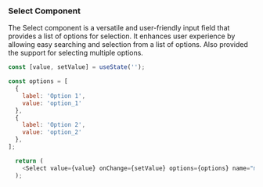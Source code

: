 ### Select Component

The Select component is a versatile and user-friendly input field that provides a list of options for selection. It enhances user experience by allowing easy searching and selection from a list of options. Also provided the support for selecting multiple options.


```javascript
const [value, setValue] = useState('');

const options = [
  {
    label: 'Option 1',
    value: 'option_1'
  },
  {
    label: 'Option 2',
    value: 'option_2'
  },
];

  return (
    <Select value={value} onChange={setValue} options={options} name="my_select" />
  );
```
